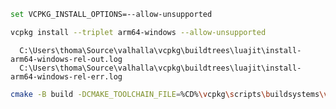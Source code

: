 ```sh
set VCPKG_INSTALL_OPTIONS=--allow-unsupported
```

```sh
vcpkg install --triplet arm64-windows --allow-unsupported
```


      C:\Users\thoma\Source\valhalla\vcpkg\buildtrees\luajit\install-arm64-windows-rel-out.log
      C:\Users\thoma\Source\valhalla\vcpkg\buildtrees\luajit\install-arm64-windows-rel-err.log


```sh
cmake -B build -DCMAKE_TOOLCHAIN_FILE=%CD%\vcpkg\scripts\buildsystems\vcpkg.cmake -DENABLE_SERVICES=OFF -DVCPKG_TARGET_TRIPLET=arm64-windows -DVCPKG_OVERLAY_PORTS=%CD%\overlay-ports-vcpkg  -DVCPKG_INSTALL_OPTIONS="--allow-unsupported" -DCMAKE_BUILD_TYPE=Release
```
